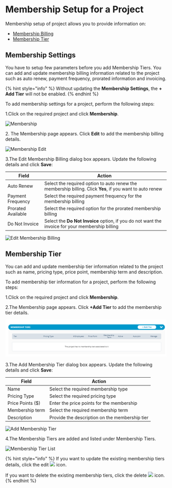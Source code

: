 # Membership Setup for a Project

Membership setup of project allows you to provide information on:

* [Membership Billing](membership-setup-for-a-project.md#billing-information)
* [Membership Tier](membership-setup-for-a-project.md#membership-tier)

## Membership Settings <a href="#billing-information" id="billing-information"></a>

You have to setup few parameters before you add Membership Tiers. You can add and update membership billing information related to the project such as auto renew, payment frequency, prorated information and invoicing.

{% hint style="info" %}
Without updating the **Membership Settings**, the **+ Add Tier** will not be enabled.
{% endhint %}

To add membership settings for a project, perform the following steps:

1.Click on the required project and click **Membership**.

![Membership](../../.gitbook/assets/Basic.png)

2\. The Membership page appears. Click **Edit** to add the membership billing details.

![Membership Edit](../../.gitbook/assets/Membership\_Edit.png)

3.The Edit Membership Billing dialog box appears. Update the following details and click **Save**:

| **Field**          | **Action**                                                                                                |
| ------------------ | --------------------------------------------------------------------------------------------------------- |
| Auto Renew         | Select the required option to auto renew the membership billing. Click **Yes**, if you want to auto renew |
| Payment Frequency  | Select the required payment frequency for the membership billing                                          |
| Prorated Available | Select the required option for the prorated membership billing                                            |
| Do Not Invoice     | Select the **Do Not Invoice** option, if you do not want the invoice for your membership billing          |

![Edit Membership Billing](../../.gitbook/assets/Edit\_Membership\_Billing.png)

## Membership Tier

You can add and update membership tier information related to the project such as name, pricing type, price point, membership term and description.

To add membership tier information for a project, perform the following steps:

1.Click on the required project and click **Membership**.

2.The Membership page appears. Click **+Add Tier** to add the membership tier details.

![Add Tier](<../../.gitbook/assets/image (25) (1).png>)

3.The Add Membership Tier dialog box appears. Update the following details and click **Save**:

| **Field**        | **Action**                                     |
| ---------------- | ---------------------------------------------- |
| Name             | Select the required membership type            |
| Pricing Type     | Select the required pricing type               |
| Price Points ($) | Enter the price points for the membership      |
| Membership term  | Select the required membership term            |
| Description      | Provide the description on the membership tier |

![Add Membership Tier](../../.gitbook/assets/Add\_Membership\_Tier.png)

4.The Membership Tiers are added and listed under Membership Tiers.

![Membership Tier List](../../.gitbook/assets/MS\_Tier.png)

{% hint style="info" %}
If you want to update the existing membership tiers details, click the edit ![](../../.gitbook/assets/Edit\_Icon.png) icon.

If you want to delete the existing membership tiers, click the delete ![](../../.gitbook/assets/delete\_icon.png) icon.
{% endhint %}
